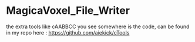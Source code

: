 # MagicaVoxel_File_Writer

the extra tools like cAABBCC you see somewhere is the code, can be found in my repo here : https://github.com/aiekick/cTools
